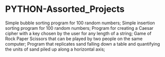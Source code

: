 # PYTHON-Assorted_Projects
Simple bubble sorting program for 100 random numbers;
Simple insertion sorting program for 100 random numbers;
Program for creating a Caesar cipher with a key chosen by the user for any length of a string;
Game of Rock Paper Scissors that can be played by two people on the same computer;
Program that replicates sand falling down a table and quantifying the units of sand piled up along a horizontal axis;
